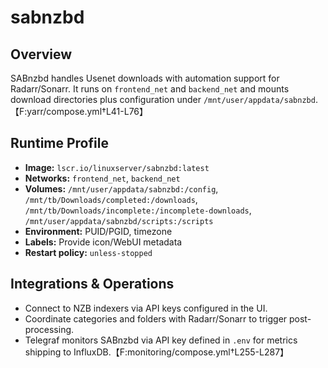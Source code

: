 <!--
title: sabnzbd
description:
published: true
date: 2025-10-19T08:57:42Z
tags:
editor: markdown
-->

# sabnzbd

## Overview
SABnzbd handles Usenet downloads with automation support for Radarr/Sonarr. It runs on `frontend_net` and `backend_net` and mounts download directories plus configuration under `/mnt/user/appdata/sabnzbd`.【F:yarr/compose.yml†L41-L76】

## Runtime Profile
- **Image:** `lscr.io/linuxserver/sabnzbd:latest`
- **Networks:** `frontend_net`, `backend_net`
- **Volumes:** `/mnt/user/appdata/sabnzbd:/config`, `/mnt/tb/Downloads/completed:/downloads`, `/mnt/tb/Downloads/incomplete:/incomplete-downloads`, `/mnt/user/appdata/sabnzbd/scripts:/scripts`
- **Environment:** PUID/PGID, timezone
- **Labels:** Provide icon/WebUI metadata
- **Restart policy:** `unless-stopped`

## Integrations & Operations
- Connect to NZB indexers via API keys configured in the UI.
- Coordinate categories and folders with Radarr/Sonarr to trigger post-processing.
- Telegraf monitors SABnzbd via API key defined in `.env` for metrics shipping to InfluxDB.【F:monitoring/compose.yml†L255-L287】
